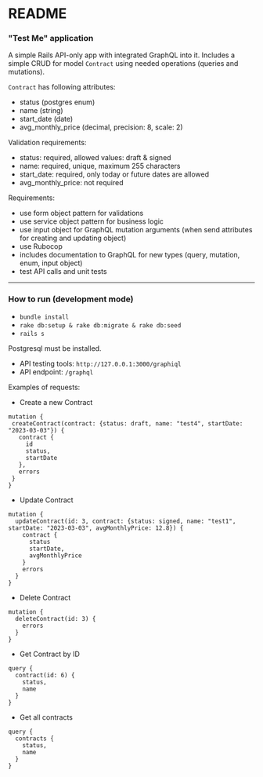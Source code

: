 # README

### "Test Me" application

A simple Rails API-only app with integrated GraphQL into it. Includes a simple
 CRUD for model `Contract` using needed operations (queries and mutations).

`Contract` has following attributes:
- status (postgres enum)
- name (string)
- start_date (date)
- avg_monthly_price (decimal, precision: 8, scale: 2)

Validation requirements:
- status: required, allowed values: draft & signed
- name: required, unique, maximum 255 characters
- start_date: required, only today or future dates are allowed
- avg_monthly_price: not required

Requirements:
- use form object pattern for validations
- use service object pattern for business logic
- use input object for GraphQL mutation arguments (when send attributes for creating and updating object)
- use Rubocop
- includes documentation to GraphQL for new types (query, mutation, 
enum, input object)
- test API calls and unit tests

----

### How to run (development mode)

- ```bundle install```
- ```rake db:setup & rake db:migrate & rake db:seed```
- ```rails s```

Postgresql must be installed.
- API testing tools: ```http://127.0.0.1:3000/graphiql```
- API endpoint: ```/graphql```

Examples of requests:

- Create a new Contract
```
mutation {
 createContract(contract: {status: draft, name: "test4", startDate: "2023-03-03"}) {
   contract {
     id
     status,
     startDate
   },
   errors
 }
}
```
- Update Contract
```
mutation {
  updateContract(id: 3, contract: {status: signed, name: "test1", startDate: "2023-03-03", avgMonthlyPrice: 12.8}) {
    contract {
      status
      startDate,
      avgMonthlyPrice
    }
    errors
  }
}
```
- Delete Contract
```
mutation {
  deleteContract(id: 3) {
    errors
  }
}
```
- Get Contract by ID
```
query {
  contract(id: 6) {
    status,
    name
  }
}
```
- Get all contracts
```
query {
  contracts {
    status,
    name
  }
}
```
